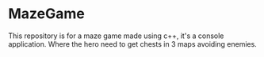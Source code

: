 # MazeGame
This repository is for a maze game made using c++, it's a console application. Where the hero need to get chests in 3 maps avoiding enemies.
